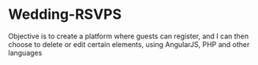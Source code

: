 # Wedding-RSVPS

Objective is to create a platform where guests can register, and I can then choose to delete or edit certain elements, using AngularJS, PHP and other languages
